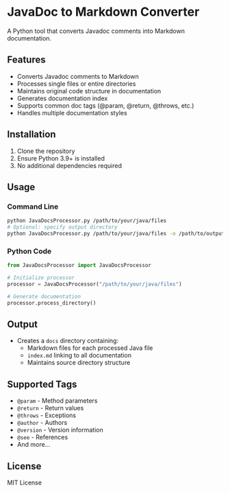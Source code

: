 # JavaDoc to Markdown Converter

A Python tool that converts Javadoc comments into Markdown documentation.

## Features

- Converts Javadoc comments to Markdown
- Processes single files or entire directories
- Maintains original code structure in documentation
- Generates documentation index
- Supports common doc tags (@param, @return, @throws, etc.)
- Handles multiple documentation styles

## Installation

1. Clone the repository
2. Ensure Python 3.9+ is installed
3. No additional dependencies required

## Usage

### Command Line

```bash
python JavaDocsProcessor.py /path/to/your/java/files
# Optional: specify output directory
python JavaDocsProcessor.py /path/to/your/java/files -o /path/to/output
```

### Python Code

```python
from JavaDocsProcessor import JavaDocsProcessor

# Initialize processor
processor = JavaDocsProcessor("/path/to/your/java/files")

# Generate documentation
processor.process_directory()
```

## Output

- Creates a `docs` directory containing:
  - Markdown files for each processed Java file
  - `index.md` linking to all documentation
  - Maintains source directory structure

## Supported Tags

- `@param` - Method parameters
- `@return` - Return values
- `@throws` - Exceptions
- `@author` - Authors
- `@version` - Version information
- `@see` - References
- And more...

## License

MIT License
